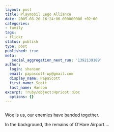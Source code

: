 ```yaml
---
layout: post
title: Playmobil Lego Alliance
date: 2005-08-20 16:24:06.000000000 +02:00
categories:
- family
tags:
- flickr
status: publish
type: post
published: true
meta:
  _social_aggregation_next_run: '1392139189'
author:
  login: shanson
  email: papascott-wp@gmail.com
  display_name: PapaScott
  first_name: Scott
  last_name: Hanson
excerpt: !ruby/object:Hpricot::Doc
  options: {}
---
```

<p><a href="http://www.flickr.com/photos/papascott/35584210/" title="photo sharing"><img src="http://photos28.flickr.com/35584210_78f7984635_m.jpg" alt="" style="border: solid 0px #000000;" /></a></p>
<p>Woe is us, our enemies have banded together.</p>
<p>In the background, the remains of O'Hare Airport....</p>
